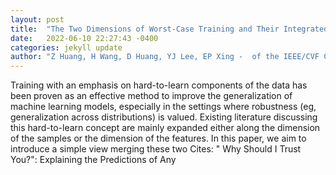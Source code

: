 ```yaml
---
layout: post
title:  "The Two Dimensions of Worst-Case Training and Their Integrated Effect for Out-of-Domain Generalization"
date:   2022-06-10 22:27:43 -0400
categories: jekyll update
author: "Z Huang, H Wang, D Huang, YJ Lee, EP Xing -  of the IEEE/CVF Conference on , 2022"
---
```

Training with an emphasis on  hard-to-learn  components of the data has been proven as an effective method to improve the generalization of machine learning models, especially in the settings where robustness (eg, generalization across distributions) is valued. Existing literature discussing this  hard-to-learn  concept are mainly expanded either along the dimension of the samples or the dimension of the features. In this paper, we aim to introduce a simple view merging these two 
Cites: " Why Should I Trust You?": Explaining the Predictions of Any